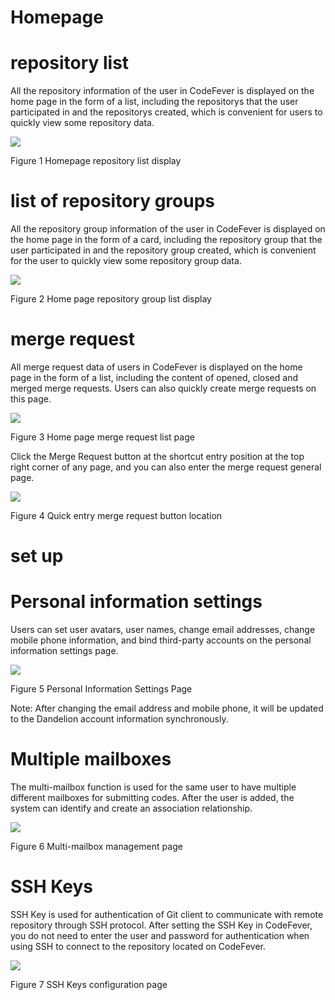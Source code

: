 # Homepage

# repository list

All the repository information of the user in CodeFever is displayed on the home page in the form of a list, including the repositorys that the user participated in and the repositorys created, which is convenient for users to quickly view some repository data.

![](/doc/cn/manual/assets/1035fd7d3fc6df318e2c9f01781ae19e.png)

Figure 1 Homepage repository list display

# list of repository groups

All the repository group information of the user in CodeFever is displayed on the home page in the form of a card, including the repository group that the user participated in and the repository group created, which is convenient for the user to quickly view some repository group data.

![](/doc/cn/manual/assets/3f3e6a68d0cb7cd35b8a73f8cc8e56af.png)

Figure 2 Home page repository group list display

# merge request

All merge request data of users in CodeFever is displayed on the home page in the form of a list, including the content of opened, closed and merged merge requests. Users can also quickly create merge requests on this page.

![](/doc/cn/manual/assets/969b4eb190832348f2fde02a003d28e9.png)

Figure 3 Home page merge request list page

Click the Merge Request button at the shortcut entry position at the top right corner of any page, and you can also enter the merge request general page.

![](/doc/cn/manual/assets/94464f920ad9e2f18e829d3e250db0ff.png)

Figure 4 Quick entry merge request button location

# set up

# Personal information settings

Users can set user avatars, user names, change email addresses, change mobile phone information, and bind third-party accounts on the personal information settings page.

![](/doc/cn/manual/assets/3257613c2cda1a286bd30a37d1a39b16.png)

Figure 5 Personal Information Settings Page

Note: After changing the email address and mobile phone, it will be updated to the Dandelion account information synchronously.

# Multiple mailboxes

The multi-mailbox function is used for the same user to have multiple different mailboxes for submitting codes. After the user is added, the system can identify and create an association relationship.

![](/doc/cn/manual/assets/ccc2dbcdd748d3bc9b7a4a33922ebab1.png)

Figure 6 Multi-mailbox management page

# SSH Keys

SSH Key is used for authentication of Git client to communicate with remote repository through SSH protocol. After setting the SSH Key in CodeFever, you do not need to enter the user and password for authentication when using SSH to connect to the repository located on CodeFever.

![](/doc/cn/manual/assets/1862adfaf0ccec35da3fb2eeae0555f8.png)

Figure 7 SSH Keys configuration page
